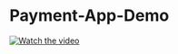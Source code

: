 # Payment-App-Demo

[![Watch the video]()]([https://youtu.be/T-D1KVIuvjA](https://github.com/Vedank99/Payment-App-Demo/blob/main/Payment%20App%20Demo.mp4))
